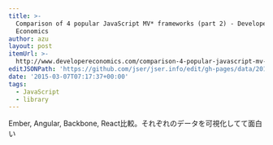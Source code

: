 ```yaml
---
title: >-
  Comparison of 4 popular JavaScript MV* frameworks (part 2) - Developer
  Economics
author: azu
layout: post
itemUrl: >-
  http://www.developereconomics.com/comparison-4-popular-javascript-mv-frameworks-part-2/
editJSONPath: 'https://github.com/jser/jser.info/edit/gh-pages/data/2015/03/index.json'
date: '2015-03-07T07:17:37+00:00'
tags:
  - JavaScript
  - library
---
```

Ember, Angular, Backbone, React比較。それぞれのデータを可視化してて面白い 

